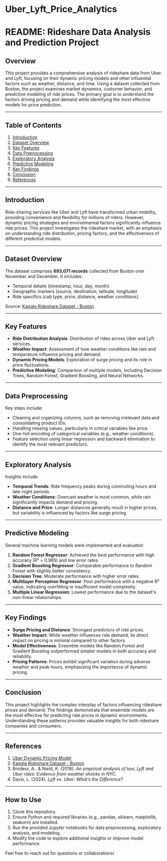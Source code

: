 # Uber_Lyft_Price_Analytics

# README: Rideshare Data Analysis and Prediction Project

## Overview
This project provides a comprehensive analysis of rideshare data from Uber and Lyft, focusing on their dynamic pricing models and other influential factors such as weather, distance, and time. Using a dataset collected from Boston, the project examines market dynamics, customer behavior, and predictive modeling of ride prices. The primary goal is to understand the factors driving pricing and demand while identifying the most effective models for price prediction.

---

## Table of Contents
1. [Introduction](#introduction)  
2. [Dataset Overview](#dataset-overview)  
3. [Key Features](#key-features)  
4. [Data Preprocessing](#data-preprocessing)  
5. [Exploratory Analysis](#exploratory-analysis)  
6. [Predictive Modeling](#predictive-modeling)  
7. [Key Findings](#key-findings)  
8. [Conclusion](#conclusion)  
9. [References](#references)  

---

## Introduction
Ride-sharing services like Uber and Lyft have transformed urban mobility, providing convenience and flexibility for millions of riders. However, dynamic pricing strategies and environmental factors significantly influence ride prices. This project investigates the rideshare market, with an emphasis on understanding ride distribution, pricing factors, and the effectiveness of different predictive models.

---

## Dataset Overview
The dataset comprises **693,071 records** collected from Boston over November and December. It includes:
- Temporal details (timestamp, hour, day, month)
- Geographic markers (source, destination, latitude, longitude)
- Ride specifics (cab type, price, distance, weather conditions)

Source: [Kaggle Rideshare Dataset - Boston](https://www.kaggle.com/datasets/brllrb/uber-and-lyft-dataset-boston-ma)

---

## Key Features
- **Ride Distribution Analysis**: Distribution of rides across Uber and Lyft services.
- **Weather Impact**: Assessment of how weather conditions like rain and temperature influence pricing and demand.
- **Dynamic Pricing Models**: Exploration of surge pricing and its role in price fluctuations.
- **Predictive Modeling**: Comparison of multiple models, including Decision Trees, Random Forest, Gradient Boosting, and Neural Networks.

---

## Data Preprocessing
Key steps include:
- Cleaning and organizing columns, such as removing irrelevant data and consolidating product IDs.
- Handling missing values, particularly in critical variables like price.
- One-hot encoding of categorical variables (e.g., weather conditions).
- Feature selection using linear regression and backward elimination to identify the most relevant predictors.

---

## Exploratory Analysis
Insights include:
- **Temporal Trends**: Ride frequency peaks during commuting hours and late-night periods.
- **Weather Conditions**: Overcast weather is most common, while rain significantly impacts demand and pricing.
- **Distance and Price**: Longer distances generally result in higher prices, but variability is influenced by factors like surge pricing.

---

## Predictive Modeling
Several machine learning models were implemented and evaluated:
1. **Random Forest Regressor**: Achieved the best performance with high accuracy (R² = 0.965) and low error rates.
2. **Gradient Boosting Regressor**: Comparable performance to Random Forest with slightly better consistency.
3. **Decision Tree**: Moderate performance with higher error rates.
4. **Multilayer Perceptron Regressor**: Poor performance with a negative R² value, indicating overfitting or insufficient model complexity.
5. **Multiple Linear Regression**: Lowest performance due to the dataset's non-linear relationships.

---

## Key Findings
- **Surge Pricing and Distance**: Strongest predictors of ride prices.
- **Weather Impact**: While weather influences ride demand, its direct impact on pricing is minimal compared to other factors.
- **Model Effectiveness**: Ensemble models like Random Forest and Gradient Boosting outperformed simpler models in both accuracy and reliability.
- **Pricing Patterns**: Prices exhibit significant variation during adverse weather and peak hours, emphasizing the importance of dynamic pricing.

---

## Conclusion
This project highlights the complex interplay of factors influencing rideshare prices and demand. The findings demonstrate that ensemble models are the most effective for predicting ride prices in dynamic environments. Understanding these patterns provides valuable insights for both rideshare companies and consumers.

---

## References
1. [Uber Dynamic Pricing Model](https://www.uber.com/en-GB/blog/uber-dynamic-pricing/)  
2. [Kaggle Rideshare Dataset - Boston](https://www.kaggle.com/datasets/brllrb/uber-and-lyft-dataset-boston-ma)  
3. Brodeur, A., & Nield, K. (2018). *An empirical analysis of taxi, Lyft and Uber rides: Evidence from weather shocks in NYC.*  
4. Davis, L. (2024). *Lyft vs. Uber: What’s the Difference?*  

---

## How to Use
1. Clone this repository.  
2. Ensure Python and required libraries (e.g., pandas, sklearn, matplotlib, seaborn) are installed.  
3. Run the provided Jupyter notebooks for data preprocessing, exploratory analysis, and modeling.  
4. Modify the code to explore additional insights or improve model performance.

Feel free to reach out for questions or collaborations!
